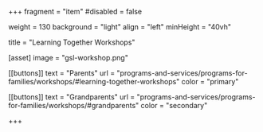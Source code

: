 +++
fragment = "item"
#disabled = false

weight = 130
background = "light"
align = "left"
minHeight = "40vh"

title = "Learning Together Workshops"

[asset]
  image = "gsl-workshop.png"
  
[[buttons]]
  text = "Parents"
  url = "programs-and-services/programs-for-families/workshops/#learning-together-workshops"
  color = "primary"
  
[[buttons]]
  text = "Grandparents"
  url = "programs-and-services/programs-for-families/workshops/#grandparents"
  color = "secondary"
  
+++


  



